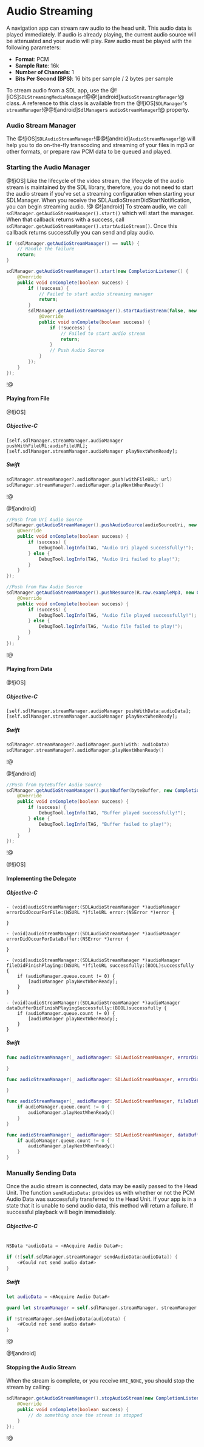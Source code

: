 # Audio Streaming
A navigation app can stream raw audio to the head unit. This audio data is played immediately. If audio is already playing, the current audio source will be attenuated and your audio will play. Raw audio must be played with the following parameters:

* **Format**: PCM
* **Sample Rate**: 16k
* **Number of Channels**: 1
* **Bits Per Second (BPS)**: 16 bits per sample / 2 bytes per sample

To stream audio from a SDL app, use the @![iOS]`SDLStreamingMediaManager`!@@![android]`AudioStreamingManager`!@ class. A reference to this class is available from the @![iOS]`SDLManager`'s `streamManager`!@@![android]`SdlManager`s `audioStreamManager`!@ property.

### Audio Stream Manager
The @![iOS]`SDLAudioStreamManager`!@@![android]`AudioStreamManager`!@ will help you to do on-the-fly transcoding and streaming of your files in mp3 or other formats, or prepare raw PCM data to be queued and played.

### Starting the Audio Manager
@![iOS]
Like the lifecycle of the video stream, the lifecycle of the audio stream is maintained by the SDL library, therefore, you do not need to start the audio stream if you've set a streaming configuration when starting your SDLManager. When you receive the SDLAudioStreamDidStartNotification, you can begin streaming audio.
!@ 
@![android]
To stream audio, we call `sdlManager.getAudioStreamManager().start()` which will start the manager. When that callback returns with a success, call `sdlManager.getAudioStreamManager().startAudioStream()`. Once this callback returns successfully you can send and play audio.

```java
if (sdlManager.getAudioStreamManager() == null) {
    // Handle the failure
    return;
}

sdlManager.getAudioStreamManager().start(new CompletionListener() {
    @Override
    public void onComplete(boolean success) {
        if (!success) {
            // Failed to start audio streaming manager
            return;
        }
        sdlManager.getAudioStreamManager().startAudioStream(false, new CompletionListener() {
            @Override
            public void onComplete(boolean success) {
                if (!success) {
                    // Failed to start audio stream
                    return;
                }
                // Push Audio Source
            }
        });
    }
});
```
!@

#### Playing from File
@![iOS]
##### Objective-C
```objc
[self.sdlManager.streamManager.audioManager pushWithFileURL:audioFileURL];
[self.sdlManager.streamManager.audioManager playNextWhenReady];
```

##### Swift
```swift
sdlManager.streamManager?.audioManager.push(withFileURL: url)
sdlManager.streamManager?.audioManager.playNextWhenReady()
```
!@

@![android]
```java
//Push from Uri Audio Source
sdlManager.getAudioStreamManager().pushAudioSource(audioSourceUri, new CompletionListener() {
    @Override
    public void onComplete(boolean success) {
        if (success) {
            DebugTool.logInfo(TAG, "Audio Uri played successfully!");
        } else {
            DebugTool.logInfo(TAG, "Audio Uri failed to play!");
        }
    }
});

//Push from Raw Audio Source
sdlManager.getAudioStreamManager().pushResource(R.raw.exampleMp3, new CompletionListener() {
    @Override
    public void onComplete(boolean success) {
        if (success) {
            DebugTool.logInfo(TAG, "Audio file played successfully!");
        } else {
            DebugTool.logInfo(TAG, "Audio file failed to play!");
        }
    }
});
```
!@

#### Playing from Data
@![iOS]
##### Objective-C
```objc
[self.sdlManager.streamManager.audioManager pushWithData:audioData];
[self.sdlManager.streamManager.audioManager playNextWhenReady];
```

##### Swift
```swift
sdlManager.streamManager?.audioManager.push(with: audioData)
sdlManager.streamManager?.audioManager.playNextWhenReady()
```
!@

@![android]
```java
//Push from ByteBuffer Audio Source
sdlManager.getAudioStreamManager().pushBuffer(byteBuffer, new CompletionListener() {
    @Override
    public void onComplete(boolean success) {
        if (success) {
            DebugTool.logInfo(TAG, "Buffer played successfully!");
        } else {
            DebugTool.logInfo(TAG, "Buffer failed to play!");
        }
    }
});
```
!@

@![iOS]
#### Implementing the Delegate
##### Objective-C
```objc
- (void)audioStreamManager:(SDLAudioStreamManager *)audioManager errorDidOccurForFile:(NSURL *)fileURL error:(NSError *)error {

}

- (void)audioStreamManager:(SDLAudioStreamManager *)audioManager errorDidOccurForDataBuffer:(NSError *)error {

}

- (void)audioStreamManager:(SDLAudioStreamManager *)audioManager fileDidFinishPlaying:(NSURL *)fileURL successfully:(BOOL)successfully {
    if (audioManager.queue.count != 0) {
        [audioManager playNextWhenReady];
    }
}

- (void)audioStreamManager:(SDLAudioStreamManager *)audioManager dataBufferDidFinishPlayingSuccessfully:(BOOL)successfully {
    if (audioManager.queue.count != 0) {
        [audioManager playNextWhenReady];
    }
}
```

##### Swift
```swift
func audioStreamManager(_ audioManager: SDLAudioStreamManager, errorDidOccurForFile fileURL: URL, error: Error) {

}

func audioStreamManager(_ audioManager: SDLAudioStreamManager, errorDidOccurForDataBuffer error: Error) {

}

func audioStreamManager(_ audioManager: SDLAudioStreamManager, fileDidFinishPlaying fileURL: URL, successfully: Bool) {
    if audioManager.queue.count != 0 {
        audioManager.playNextWhenReady()
    }
}

func audioStreamManager(_ audioManager: SDLAudioStreamManager, dataBufferDidFinishPlayingSuccessfully successfully: Bool) {
    if audioManager.queue.count != 0 {
        audioManager.playNextWhenReady()
    }
}
```

### Manually Sending Data
Once the audio stream is connected, data may be easily passed to the Head Unit. The function `sendAudioData:` provides us with whether or not the PCM Audio Data was successfully transferred to the Head Unit. If your app is in a state that it is unable to send audio data, this method will return a failure. If successful playback will begin immediately.

##### Objective-C
```objective-c

NSData *audioData = <#Acquire Audio Data#>;

if (![self.sdlManager.streamManager sendAudioData:audioData]) {
    <#Could not send audio data#>
}
```

##### Swift
```swift
let audioData = <#Acquire Audio Data#>

guard let streamManager = self.sdlManager.streamManager, streamManager.isAudioConnected else { return }

if !streamManager.sendAudioData(audioData) {
    <#Could not send audio data#>
}
```
!@

@![android]
#### Stopping the Audio Stream
When the stream is complete, or you receive `HMI_NONE`, you should stop the stream by calling:

```java
sdlManager.getAudioStreamManager().stopAudioStream(new CompletionListener() {
    @Override
    public void onComplete(boolean success) {
        // do something once the stream is stopped
    }
});
```
!@
